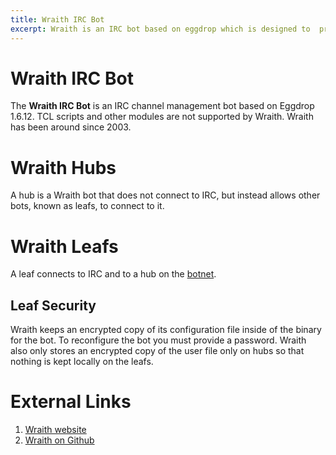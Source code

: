 ```yaml
---
title: Wraith IRC Bot
excerpt: Wraith is an IRC bot based on eggdrop which is designed to  protect channels on networks with no services.
---
```

# Wraith IRC Bot
The **Wraith IRC Bot** is an IRC channel management bot based on Eggdrop 1.6.12. TCL scripts and other modules are not supported by Wraith. Wraith has been around since 2003.

# Wraith Hubs
A hub is a Wraith bot that does not connect to IRC, but instead allows other bots, known as leafs, to connect to it.

# Wraith Leafs
A leaf connects to IRC and to a hub on the [botnet](/wiki/bot/#irc-botnets).

## Leaf Security
Wraith keeps an encrypted copy of its configuration file inside of the binary for the bot. To reconfigure the bot you must provide a password. Wraith also only stores an encrypted copy of the user file only on hubs so that nothing is kept locally on the leafs.

# External Links
1. [Wraith website](http://wraith.botpack.net)
2. [Wraith on Github](https://github.com/wraith/wraith)